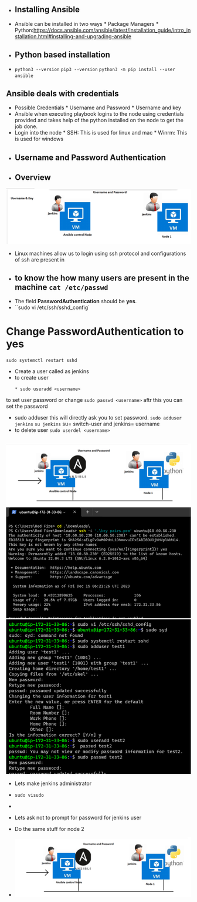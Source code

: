 * ## Installing Ansible
* Ansible can be installed in two ways
          * Package Managers
          * Python:https://docs.ansible.com/ansible/latest/installation_guide/intro_installation.html#installing-and-upgrading-ansible
* ## Python based installation
* `python3 --version`
  `pip3 --version`
  `python3 -m pip install --user ansible`
## Ansible deals with credentials
* Possible Credentials
       * Username and Password
       * Username and key
* Ansible when executing playbook logins to the node using credentials provided and takes help of the python installed on the node to get the job done.
* Login into the node
       * SSH: This is used for linux and mac
       * Winrm: This is used for windows
* ## Username and Password Authentication
* ## Overview
![preview](images/a19.png)
* Linux machines allow us to login using ssh protocol and configurations of ssh are present in 
* ## to know the how many users are present in the machine `cat /etc/passwd`
* The field __PasswordAuthentication__ should be __yes__.
* ``sudo vi /etc/ssh/sshd_config`
# Change PasswordAuthentication to yes
  ``sudo systemctl restart sshd``   
* Create a user called as jenkins 
* to create user 
  ```
  * sudo useradd <username>
to set user password or change `sudo passwd <username>` aftr this you can set the password
* sudo adduser <username> 
 this will directly ask you to set password.
`sudo adduser jenkins`
`su jenkins` su= switch-user and jenkins= username 
* to delete user `sudo userdel <username>` 
  ```
![preview](images/a20.png)
![preview](images/a21.png)
![preview](images/a22.png)


* Lets make jenkins administrator
* `sudo visudo`
* 
* Lets ask not to prompt for password for jenkins user

* Do the same stuff for node 2 
* ![preview](images/a20.png) 